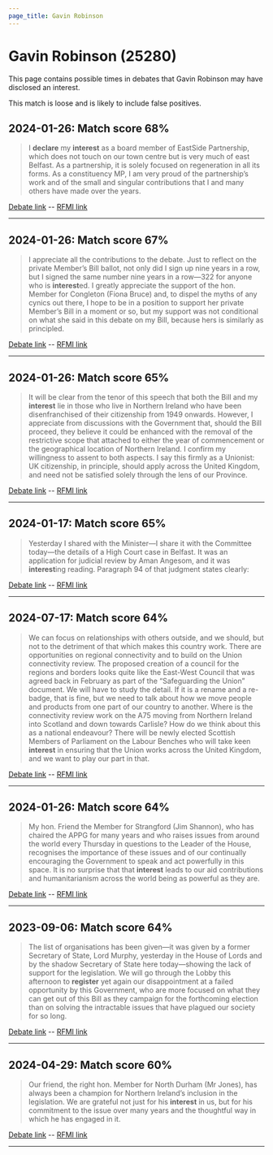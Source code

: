 ```yaml
---
page_title: Gavin Robinson
---
```


# Gavin Robinson  (25280)

This page contains possible times in debates that Gavin Robinson may have disclosed an interest.

This match is loose and is likely to include false positives. 



## 2024-01-26: Match score 68%

>I **declare** my **interest** as a board member of EastSide Partnership, which does not touch on our town centre but is very much of east Belfast. As a partnership, it is solely focused on regeneration in all its forms. As a constituency MP, I am very proud of the partnership’s work and of the small and singular contributions that I and many others have made over the years.

[Debate link](https://www.theyworkforyou.com/debates/?id=2024-01-26d.536.0)  --  [RFMI link](https://www.theyworkforyou.com/mp/25280/register)


---



## 2024-01-26: Match score 67%

>I appreciate all the contributions to the debate. Just to reflect on the private Member’s Bill ballot, not only did I sign up nine years in a row, but I signed the same number nine years in a row—322 for anyone who is **interest**ed. I greatly appreciate the support of the hon. Member for Congleton (Fiona Bruce) and, to dispel the myths of any cynics out there, I hope to be in a position to support her private Member’s Bill in a moment or so, but my support was not conditional on what she said in this debate on my Bill, because hers is similarly as principled.

[Debate link](https://www.theyworkforyou.com/debates/?id=2024-01-26d.563.0)  --  [RFMI link](https://www.theyworkforyou.com/mp/25280/register)


---



## 2024-01-26: Match score 65%

>It will be clear from the tenor of this speech that both the Bill and my **interest** lie in those who live in Northern Ireland who have been disenfranchised of their citizenship from 1949 onwards. However, I appreciate from discussions with the Government that, should the Bill proceed, they believe it could be enhanced with the removal of the restrictive scope that attached to either the year of commencement or the geographical location of Northern Ireland. I confirm my willingness to assent to both aspects. I say this firmly as a Unionist: UK citizenship, in principle, should apply across the United Kingdom, and need not be satisfied solely through the lens of our Province.

[Debate link](https://www.theyworkforyou.com/debates/?id=2024-01-26d.557.1)  --  [RFMI link](https://www.theyworkforyou.com/mp/25280/register)


---



## 2024-01-17: Match score 65%

>Yesterday I shared with the Minister—I share it with the Committee today—the details of a High Court case in Belfast. It was an application for judicial review by Aman Angesom, and it was **interest**ing reading. Paragraph 94 of that judgment states clearly:

[Debate link](https://www.theyworkforyou.com/debates/?id=2024-01-17c.869.1)  --  [RFMI link](https://www.theyworkforyou.com/mp/25280/register)


---



## 2024-07-17: Match score 64%

>We can focus on relationships with others outside, and we should, but not to the detriment of that which makes this country work. There are opportunities on regional connectivity and to build on the Union connectivity review. The proposed creation of a council for the regions and borders looks quite like the East-West Council that was agreed back in February as part of the “Safeguarding the Union” document. We will have to study the detail. If it is a rename and a re-badge, that is fine, but we need to talk about how we move people and products from one part of our country to another. Where is the connectivity review work on the A75 moving from Northern Ireland into Scotland and down towards Carlisle? How do we think about this as a national endeavour? There will be newly elected Scottish Members of Parliament on the Labour Benches who will take keen **interest** in ensuring that the Union works across the United Kingdom, and we want to play our part in that.

[Debate link](https://www.theyworkforyou.com/debates/?id=2024-07-17d.89.1)  --  [RFMI link](https://www.theyworkforyou.com/mp/25280/register)


---



## 2024-01-26: Match score 64%

>My hon. Friend the Member for Strangford (Jim Shannon), who has chaired the APPG for many years and who raises issues from around the world every Thursday in questions to the Leader of the House, recognises the importance of these issues and of our continually encouraging the Government to speak and act powerfully in this space. It is no surprise that that **interest** leads to our aid contributions and humanitarianism across the world being as powerful as they are.

[Debate link](https://www.theyworkforyou.com/debates/?id=2024-01-26d.568.0)  --  [RFMI link](https://www.theyworkforyou.com/mp/25280/register)


---



## 2023-09-06: Match score 64%

>The list of organisations has been given—it was given by a former Secretary of State, Lord Murphy, yesterday in the House of Lords and by the shadow Secretary of State here today—showing the lack of support for the legislation. We will go through the Lobby this afternoon to **register** yet again our disappointment at a failed opportunity by this Government, who are more focused on what they can get out of this Bill as they campaign for the forthcoming election than on solving the intractable issues that have plagued our society for so long.

[Debate link](https://www.theyworkforyou.com/debates/?id=2023-09-06c.442.2)  --  [RFMI link](https://www.theyworkforyou.com/mp/25280/register)


---



## 2024-04-29: Match score 60%

>Our friend, the right hon. Member for North Durham (Mr Jones), has always been a champion for Northern Ireland’s inclusion in the legislation. We are grateful not just for his **interest** in us, but for his commitment to the issue over many years and the thoughtful way in which he has engaged in it.

[Debate link](https://www.theyworkforyou.com/debates/?id=2024-04-29a.115.0)  --  [RFMI link](https://www.theyworkforyou.com/mp/25280/register)


---

